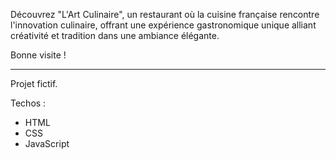 Découvrez "L'Art Culinaire", un restaurant où la cuisine française rencontre l'innovation culinaire, offrant une expérience gastronomique unique alliant créativité et tradition dans une ambiance élégante.

Bonne visite !

----------------------------------------------------------------

Projet fictif.

Techos :
- HTML
- CSS
- JavaScript